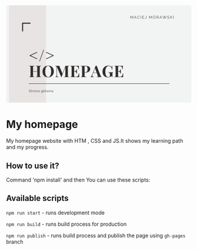 ![cover](./gh/readmeimage.png)

# My homepage

My homepage website with HTM , CSS and JS.It shows my learning path and my progress.

## How to use it?

Command 'npm install' and then You can use these scripts:

## Available scripts

`npm run start` - runs development mode

`npm run build` - runs build process for production

`npm run publish` - runs build process and publish the page using `gh-pages` branch

